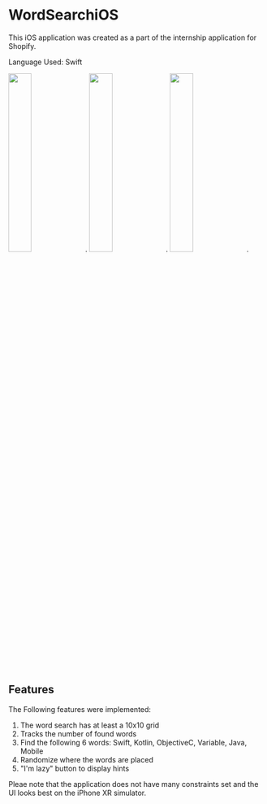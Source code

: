 # WordSearchiOS
This iOS application was created as a part of the internship application for Shopify.

Language Used: Swift

<img src="https://imgur.com/0sFglP7.png" width="30%">.
<img src="https://imgur.com/LKEAmtJ.png" width="30%">.
<img src="https://i.imgur.com/IKEMQa7.png" width="30%">.


## Features

The Following features were implemented:

1. The word search has at least a 10x10 grid
2. Tracks the number of found words
3. Find the following 6 words: Swift, Kotlin, ObjectiveC, Variable, Java, Mobile
5. Randomize where the words are placed
6. "I'm lazy" button to display hints

Pleae note that the application does not have many constraints set and the UI looks best on the iPhone XR simulator. 
